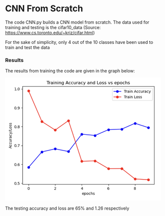 # CNN From Scratch

The code CNN.py builds a CNN model from scratch. The data used for training and testing is the cifar10_data (Source: https://www.cs.toronto.edu/~kriz/cifar.html)  

For the sake of simplicity, only 4 out of the 10 classes have been used to train and test the data  

### Results

The results from training the code are given in the graph below:

![Accuracy/Loss Curve](GeneratedGraph.png)

The testing accuracy and loss are 65% and 1.26 respectively